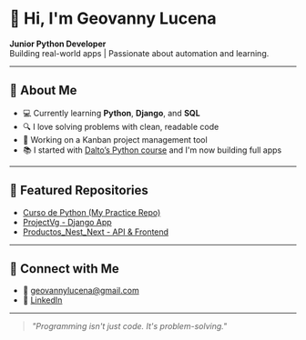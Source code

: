 # 👋 Hi, I'm Geovanny Lucena

**Junior Python Developer**  
Building real-world apps | Passionate about automation and learning.

---

## 🧠 About Me

- 💻 Currently learning **Python**, **Django**, and **SQL**
- 🔍 I love solving problems with clean, readable code
- 🧩 Working on a Kanban project management tool
- 📚 I started with [Dalto’s Python course](https://www.youtube.com/@soydalto) and I'm now building full apps

---

## 🚀 Featured Repositories

- [Curso de Python (My Practice Repo)](https://github.com/Geowar17/curso-python)
- [ProjectVg - Django App](https://github.com/Geowar17/ProjectVg)
- [Productos_Nest_Next - API & Frontend](https://github.com/Geowar17/Productos_Nest_Next)

---

## 🔗 Connect with Me

- 📧 [geovannylucena@gmail.com](mailto:geovannylucena@gmail.com)
- 💼 [LinkedIn](https://www.linkedin.com/in/geovanny-lucena-095527109/)

---

> *"Programming isn't just code. It's problem-solving."*
